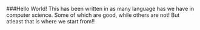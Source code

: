###Hello World!
This has been written in as many language  has we have in computer science.
Some of which are good, while others are not!
But atleast that is where we start from!!
